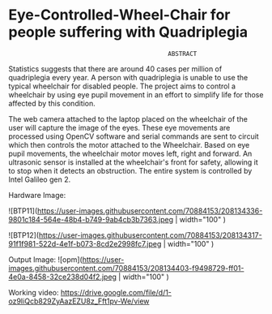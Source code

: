 # Eye-Controlled-Wheel-Chair for people suffering with Quadriplegia

                                                ABSTRACT
Statistics suggests that there are around 40 cases per million of quadriplegia every year. A person with quadriplegia is unable to use the typical wheelchair for disabled people. The project aims to control a wheelchair by using eye pupil movement in an effort to simplify life for those affected by this condition.

The web camera attached to the laptop placed on the wheelchair of the user will capture the image of the eyes. These eye movements are processed using OpenCV software and serial commands are sent to circuit which then controls the motor attached to the Wheelchair. Based on eye pupil movements, the wheelchair motor moves left, right and forward. An ultrasonic sensor is installed at the wheelchair's front for safety, allowing it to stop when it
detects an obstruction. The entire system is controlled by Intel Galileo gen 2.


Hardware Image:

![BTP11](https://user-images.githubusercontent.com/70884153/208134336-9801c184-564e-48b4-b749-9ab4cb3b7363.jpeg | width="100" )

![BTP12](https://user-images.githubusercontent.com/70884153/208134317-91f1f981-522d-4e1f-b073-8cd2e2998fc7.jpeg | width="100" )

Output Image:
![opm](https://user-images.githubusercontent.com/70884153/208134403-f9498729-ff01-4e0a-8458-32ce238d04f2.jpeg | width="100" )

Working video:
https://drive.google.com/file/d/1-oz9IiQcb829ZyAazEZU8z_Fft1pv-We/view
